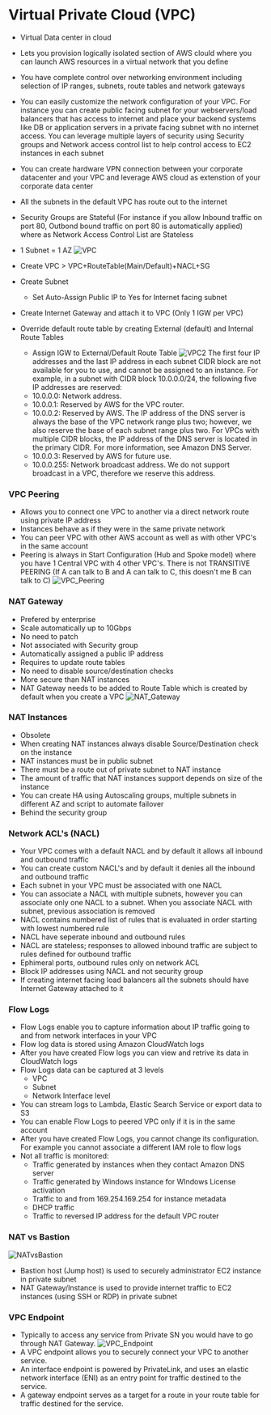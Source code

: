 # Virtual Private Cloud (VPC)

- Virtual Data center in cloud
- Lets you provision logically isolated section of AWS clould where you can launch AWS resources in a virtual network that you define
- You have complete control over networking environment including selection of IP ranges, subnets, route tables and network gateways
- You can easily customize the network configuration of your VPC. For instance you can create public facing subnet for your webservers/load balancers that has access to internet and place your backend systems like DB or application servers in a private facing subnet with no internet access. You can leverage multiple layers of security using Security groups and Network access control list to help control access to EC2 instances in each subnet
- You can create hardware VPN connection between your corporate  datacenter and your VPC and leverage AWS cloud as extenstion of your corporate data center
- All the subnets in the default VPC has route out to the internet
- Security Groups are Stateful (For instance if you allow Inbound traffic on port 80, Outbond bound traffic on port 80 is automatically applied) where as Network Access Control List are Stateless
- 1 Subnet = 1 AZ
![VPC](https://s3.amazonaws.com/hfcontents/kbimages/VPC.png "VPC")

- Create VPC > VPC+RouteTable(Main/Default)+NACL+SG
- Create Subnet
	 - Set Auto-Assign Public IP to Yes for Internet facing subnet
- Create Internet Gateway and attach it to VPC (Only 1 IGW per VPC)
- Override default route table by creating External (default) and Internal Route Tables
	- Assign IGW to External/Default Route Table
![VPC2](https://s3.amazonaws.com/hfcontents/kbimages/VPC2.png "VPC2")
The first four IP addresses and the last IP address in each subnet CIDR block are not available for you to use, and cannot be assigned to an instance. For example, in a subnet with CIDR block 10.0.0.0/24, the following five IP addresses are reserved:
	- 10.0.0.0: Network address.
	- 10.0.0.1: Reserved by AWS for the VPC router.
	- 10.0.0.2: Reserved by AWS. The IP address of the DNS server is always the base of the VPC network range plus two; however, we also reserve the base of each subnet range plus two. For VPCs with multiple CIDR blocks, the IP address of the DNS server is located in the primary CIDR. For more information, see Amazon DNS Server.
	- 10.0.0.3: Reserved by AWS for future use.
	- 10.0.0.255: Network broadcast address. We do not support broadcast in a VPC, therefore we reserve this address.

### VPC Peering
- Allows you to connect one VPC to another via a direct network route using private IP address
- Instances behave as if they were in the same private network
- You can peer VPC with other AWS account as well as with other VPC's in the same account
- Peering is always in Start Configuration (Hub and Spoke model) where you have 1 Central VPC with 4 other VPC's. There is not TRANSITIVE PEERING (If A can talk to B and A can talk to C, this doesn't me B can talk to C)
![VPC_Peering](https://s3.amazonaws.com/hfcontents/kbimages/VPC_Peering.png "VPC_Peering")

### NAT Gateway
- Prefered by enterprise
- Scale automatically up to 10Gbps
- No need to patch
- Not associated with Security group
- Automatically assigned a public IP address
- Requires to update route tables
- No need to disable source/destination checks
- More secure than NAT instances
- NAT Gateway needs to be added to Route Table which is created by default when you create a VPC
![NAT_Gateway](https://s3.amazonaws.com/hfcontents/kbimages/NAT_Gateway.png "NAT_Gateway")

### NAT Instances
 - Obsolete
 - When creating NAT instances always disable Source/Destination check on the instance
 - NAT instances must be in public subnet
 - There must be a route out of private subnet to NAT instance
 - The amount of traffic that NAT instances support depends on size of the instance
 - You can create HA using Autoscaling groups, multiple subnets in different AZ and script to automate failover
 - Behind the security group

### Network ACL's (NACL)
- Your VPC comes with a default NACL and by default it allows all inbound and outbound traffic
- You can create custom NACL's and by default it denies all the inbound and outbound traffic
- Each subnet in your VPC must be associated with one NACL
- You can associate a NACL with multiple subnets, however you can associate only one NACL to a subnet. When you associate NACL with subnet, previous association is removed
- NACL contains numbered list of rules that is evaluated in order starting with lowest numbered rule
- NACL have seperate inbound and outbound rules
- NACL are stateless; responses to allowed inbound traffic are subject to rules defined for outbound traffic
- Ephimeral ports, outbound rules only on network ACL
- Block IP addresses using NACL and not security group
- If creating internet facing load balancers all the subnets should have Internet Gateway attached to it

### Flow Logs

 - Flow Logs enable you to capture information about IP traffic going to and from network interfaces in your VPC
 - Flow log data is stored using Amazon CloudWatch logs
 - After you have created Flow logs you can view and retrive its data in CloudWatch logs
- Flow Logs data can be captured at 3 levels
  - VPC
  - Subnet
  - Network Interface level
- You can stream logs to Lambda, Elastic Search Service or export data to S3
- You can enable Flow Logs to peered VPC only if it is in the same account
- After you have created Flow Logs, you cannot change its configuration. For example you cannot associate a different IAM role to flow logs
- Not all traffic is monitored:
	- Traffic generated by instances when they contact Amazon DNS server
	- Traffic generated by Windows instance for WIndows License activation
	- Traffic to and from 169.254.169.254 for instance metadata
	- DHCP traffic
	- Traffic to reversed IP address for the default VPC router

### NAT vs Bastion
![NATvsBastion](https://s3.amazonaws.com/hfcontents/kbimages/NATvsBastion.png "NATvsBastion")
- Bastion host (Jump host) is used to securely administrator EC2 instance in private subnet
- NAT Gateway/Instance is used to provide internet traffic to EC2 instances (using SSH or RDP) in private subnet

### VPC Endpoint
- Typically to access any service from Private SN you would have to go through NAT Gateway.
![VPC_Endpoint](https://s3.amazonaws.com/hfcontents/kbimages/VPC_Endpoint.png "VPC_Endpoint")
- A VPC endpoint allows you to securely connect your VPC to another service.
- An interface endpoint is powered by PrivateLink, and uses an elastic network interface (ENI) as an entry point for traffic destined to the service.
- A gateway endpoint serves as a target for a route in your route table for traffic destined for the service.
